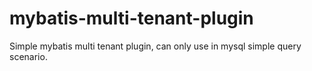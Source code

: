 # mybatis-multi-tenant-plugin
Simple mybatis multi tenant plugin, can only use in mysql simple query scenario.
